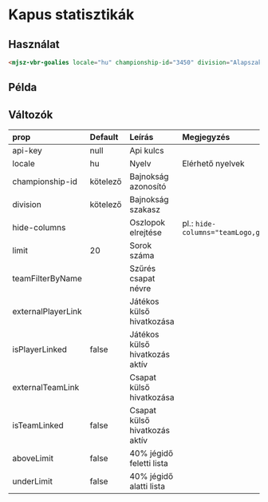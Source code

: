 # Kapus statisztikák

## Használat

```html
<mjsz-vbr-goalies locale="hu" championship-id="3450" division="Alapszakasz" />
```

## Példa

<ClientOnly>
  <mjsz-vbr-goalies
    locale="hu"
    championship-id="3450"
    division="Alapszakasz"
  />
</ClientOnly>

## Változók

| prop               | Default  | Leírás                         | Megjegyzés                        |
| :----------------- | :------- | :----------------------------- | :-------------------------------- |
| api-key            | null     | Api kulcs                      |
| locale             | hu       | Nyelv                          | Elérhető nyelvek                  |
| championship-id    | kötelező | Bajnokság azonosító            |
| division           | kötelező | Bajnokság szakasz              |
| hide-columns       |          | Oszlopok elrejtése             | pl.: `hide-columns="teamLogo,gk"` |
| limit              | 20       | Sorok száma                    |                                   |
| teamFilterByName   |          | Szűrés csapat névre            |                                   |
| externalPlayerLink |          | Játékos külső hivatkozása      |                                   |
| isPlayerLinked     | false    | Játékos külső hivatkozás aktív |                                   |
| externalTeamLink   |          | Csapat külső hivatkozása       |                                   |
| isTeamLinked       | false    | Csapat külső hivatkozás aktív  |                                   |
| aboveLimit         | false    | 40% jégidő feletti lista       |                                   |
| underLimit         | false    | 40% jégidő alatti lista        |                                   |
